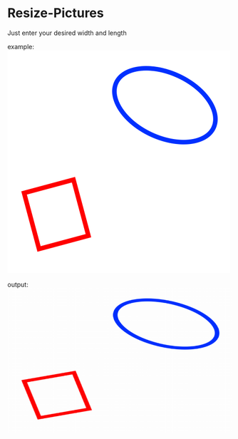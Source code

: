 # Resize-Pictures
Just enter your desired width and length









example:
![alt text](https://github.com/A30Z/Resize-Pictures/blob/main/example.bmp)















output:
![alt text](https://github.com/A30Z/Resize-Pictures/blob/main/answer.bmp)
